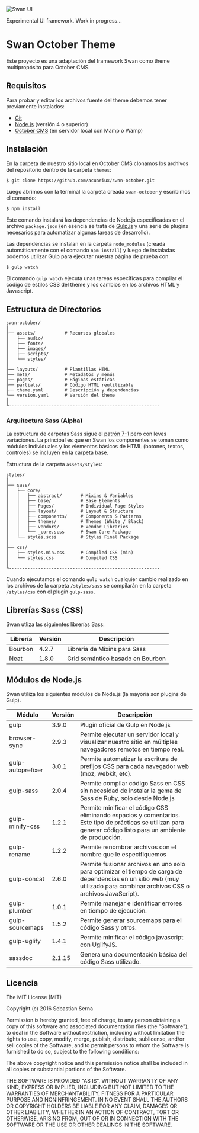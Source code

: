 ![Swan UI](https://github.com/acuariux/swan-october/blob/master/assets/images/logo.png "Swan - User Interface")

Experimental UI framework. Work in progress...


Swan October Theme
==========

Este proyecto es una adaptación del framework Swan como theme multipropósito para October CMS.

## Requisitos

Para probar y editar los archivos fuente del theme debemos tener previamente instalados:

- [Git](https://git-scm.com/)
- [Node.js](https://nodejs.org/) (versión 4 o superior)
- [October CMS](https://octobercms.com/docs/setup/installation)  (en servidor local con Mamp o Wamp)

## Instalación

En la carpeta de nuestro sitio local en October CMS clonamos los archivos del repositorio dentro de la carpeta `themes`:

```
$ git clone https://github.com/acuariux/swan-october.git
```

Luego abrimos con la terminal la carpeta creada `swan-october` y escribimos el comando:

```
$ npm install
```
Este comando instalará las dependencias de Node.js especificadas en el archivo `package.json` (en esencia se trata de [Gulp.js](http://gulpjs.com/) y una serie de plugins necesarios para automatizar algunas tareas de desarrollo).

Las dependencias se instalan en la carpeta `node_modules` (creada automáticamente con el comando `npm install`) y luego de instaladas podemos utilizar Gulp para ejecutar nuestra página de prueba con:

```
$ gulp watch
```
El comando `gulp watch` ejecuta unas tareas específicas para compilar el código de estilos CSS del theme y los cambios en los archivos HTML y Javascript.

## Estructura de Directorios

```
swan-october/
│
├── assets/           # Recursos globales
│   ├── audio/        
│   ├── fonts/        
│   ├── images/       
│   ├── scripts/      
│   └── styles/
│       
├── layouts/          # Plantillas HTML
├── meta/             # Metadatos y menús
├── pages/            # Páginas estáticas
├── partials/         # Código HTML reutilizable
├── theme.yaml        # Descripción y dependencias
└── version.yaml      # Versión del theme
│
└---------------------------------------------------------

```


### Arquitectura Sass (Alpha)

La estructura de carpetas Sass sigue el [ patrón 7-1](https://sass-guidelin.es/#the-7-1-pattern) pero con leves variaciones. La principal es que en Swan los componentes se toman como módulos individuales y los elementos básicos de HTML (botones, textos, controles) se incluyen en la carpeta base.

Estructura de la carpeta `assets/styles`:

```
styles/
│
├── sass/
│   ├── core/
│   │   ├── abstract/       # Mixins & Variables
│   │   ├── base/           # Base Elements
│   │   ├── Pages/          # Individual Page Styles
│   │   ├── layout/         # Layout & Structure
│   │   ├── components/     # Components & Patterns
│   │   ├── themes/         # Themes (White / Black)
│   │   ├── vendors/        # Vendor Libraries
│   │   └── _core.scss      # Swan Core Package
│   └── styles.scss         # Styles Final Package
│
├── css/
│   ├── styles.min.css      # Compiled CSS (min)
│   └── styles.css          # Compiled CSS
│
└---------------------------------------------------------

```
Cuando ejecutamos el comando `gulp watch` cualquier cambio realizado en los archivos de la carpeta `/styles/sass` se compilarán en la carpeta `/styles/css` con el plugin `gulp-sass`.

## Librerías Sass (CSS)

Swan utliza las siguientes librerías Sass:

|Librería|Versión|Descripción|
|--- |--- |--- |
|Bourbon|4.2.7|Librería de Mixins para Sass|
|Neat|1.8.0|Grid semántico basado en Bourbon|

## Módulos de Node.js

Swan utiliza los siguientes módulos de Node.js (la mayoría son plugins de Gulp).

|Módulo|Versión|Descripción|
|--- |--- |--- |
|gulp|3.9.0|Plugin oficial de Gulp en Node.js|
|browser-sync|2.9.3|Permite ejecutar un servidor local y visualizar nuestro sitio en múltiples navegadores remotos en tiempo real.|
|gulp-autoprefixer|3.0.1|Permite automatizar la escritura de prefijos CSS para cada navegador web (moz, webkit, etc).|
|gulp-sass|2.0.4|Permite compilar código Sass en CSS sin necesidad de instalar la gema de Sass de Ruby, solo desde Node.js|
|gulp-minify-css|1.2.1|Permite minificar el código CSS eliminando espacios y comentarios. Este tipo de prácticas se utilizan para generar código listo para un ambiente de producción.|
|gulp-rename|1.2.2|Permite renombrar archivos con el nombre que le especifiquemos|
|gulp-concat|2.6.0|Permite fusionar archivos en uno solo para optimizar el tiempo de carga de dependencias en un sitio web (muy utilizado para combinar archivos CSS o archivos JavaScript).|
|gulp-plumber|1.0.1|Permite manejar e identificar errores en tiempo de ejecución.|
|gulp-sourcemaps|1.5.2|Permite generar sourcemaps para el código Sass y otros.|
|gulp-uglify|1.4.1|Permite minificar el código javascript con UglifyJS.|
|sassdoc|2.1.15|Genera una documentación básica del código Sass utilizado.|


## Licencia

The MIT License (MIT)

Copyright (c) 2016 Sebastian Serna

Permission is hereby granted, free of charge, to any person obtaining a copy
of this software and associated documentation files (the "Software"), to deal
in the Software without restriction, including without limitation the rights
to use, copy, modify, merge, publish, distribute, sublicense, and/or sell
copies of the Software, and to permit persons to whom the Software is
furnished to do so, subject to the following conditions:

The above copyright notice and this permission notice shall be included in all
copies or substantial portions of the Software.

THE SOFTWARE IS PROVIDED "AS IS", WITHOUT WARRANTY OF ANY KIND, EXPRESS OR
IMPLIED, INCLUDING BUT NOT LIMITED TO THE WARRANTIES OF MERCHANTABILITY,
FITNESS FOR A PARTICULAR PURPOSE AND NONINFRINGEMENT. IN NO EVENT SHALL THE
AUTHORS OR COPYRIGHT HOLDERS BE LIABLE FOR ANY CLAIM, DAMAGES OR OTHER
LIABILITY, WHETHER IN AN ACTION OF CONTRACT, TORT OR OTHERWISE, ARISING FROM,
OUT OF OR IN CONNECTION WITH THE SOFTWARE OR THE USE OR OTHER DEALINGS IN THE
SOFTWARE.
